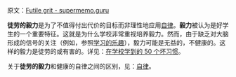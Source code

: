 原文：[Futile grit - supermemo.guru](https://supermemo.guru/wiki/Futile_grit)

**徒劳的毅力**是为了不值得付出代价的目标而非理性地应用[自律](https://supermemo.guru/wiki/Self-discipline)。**毅力**被认为是好学生的一个重要特征。这就是为什么学校非常重视培养毅力。然而，由于缺乏对大脑形成的信号的关注（例如，参照[学习的乐趣](https://supermemo.guru/wiki/Pleasure_of_learning)），毅力可能是无益的，不健康的。这样的毅力是徒劳的或有害的。详见：[在学校学到的 50 个坏习惯](https://supermemo.guru/wiki/50_bad_habits_learned_at_school)。

关于**徒劳的毅力**和健康的自律之间的区别，见：[自律](https://supermemo.guru/wiki/Self-discipline)。